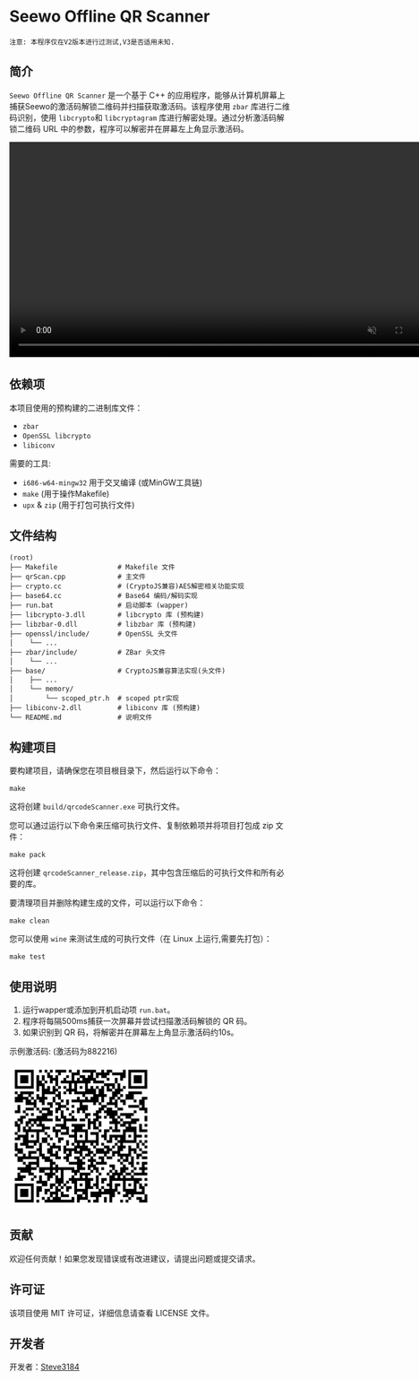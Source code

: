 # Seewo Offline QR Scanner

`注意: 本程序仅在V2版本进行过测试,V3是否适用未知.`

## 简介

`Seewo Offline QR Scanner` 是一个基于 C++ 的应用程序，能够从计算机屏幕上捕获Seewo的激活码解锁二维码并扫描获取激活码。该程序使用 `zbar` 库进行二维码识别，使用 `libcrypto`和 `libcryptagram` 库进行解密处理。通过分析激活码解锁二维码 URL 中的参数，程序可以解密并在屏幕左上角显示激活码。

<video src="demo_assets/demo.mp4" style="height: 384px" controls autoplay muted loop></video>

## 依赖项

本项目使用的预构建的二进制库文件：

- `zbar`
- `OpenSSL libcrypto`
- `libiconv`

需要的工具:

- `i686-w64-mingw32` 用于交叉编译 (或MinGW工具链)
- `make` (用于操作Makefile)
- `upx` & `zip` (用于打包可执行文件)

## 文件结构

```text
(root)
├── Makefile               # Makefile 文件
├── qrScan.cpp             # 主文件
├── crypto.cc              # (CryptoJS兼容)AES解密相关功能实现
├── base64.cc              # Base64 编码/解码实现
├── run.bat                # 启动脚本 (wapper)
├── libcrypto-3.dll        # libcrypto 库 (预构建)
├── libzbar-0.dll          # libzbar 库 (预构建)
├── openssl/include/       # OpenSSL 头文件
│    └── ...
├── zbar/include/          # ZBar 头文件
│    └── ...
├── base/                  # CryptoJS兼容算法实现(头文件)
│    ├── ...
│    └── memory/
│        └── scoped_ptr.h  # scoped ptr实现
├── libiconv-2.dll         # libiconv 库 (预构建)
└── README.md              # 说明文件
```

## 构建项目

要构建项目，请确保您在项目根目录下，然后运行以下命令：

```shell
make
```

这将创建 `build/qrcodeScanner.exe` 可执行文件。

您可以通过运行以下命令来压缩可执行文件、复制依赖项并将项目打包成 zip 文件：

```shell
make pack
```

这将创建 `qrcodeScanner_release.zip`，其中包含压缩后的可执行文件和所有必要的库。

要清理项目并删除构建生成的文件，可以运行以下命令：

```shell
make clean
```

您可以使用 `wine` 来测试生成的可执行文件（在 Linux 上运行,需要先打包）：

```shell
make test
```

## 使用说明

1. 运行wapper或添加到开机启动项 `run.bat`。
2. 程序将每隔500ms捕获一次屏幕并尝试扫描激活码解锁的 QR 码。
3. 如果识别到 QR 码，将解密并在屏幕左上角显示激活码约10s。

示例激活码: (激活码为882216)

<img src="demo_assets/code.png" alt="示例激活码" style="height:256px">

## 贡献

欢迎任何贡献！如果您发现错误或有改进建议，请提出问题或提交请求。

## 许可证

该项目使用 MIT 许可证，详细信息请查看 LICENSE 文件。

## 开发者

开发者：[Steve3184](https://github.com/Steve3184)
